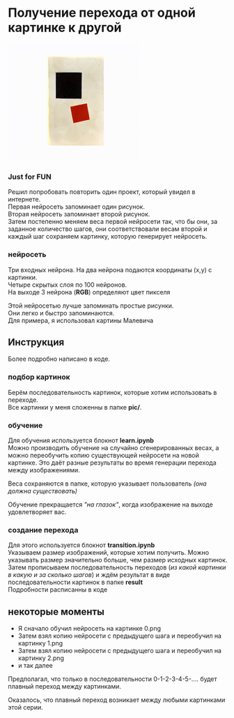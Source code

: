 # Получение перехода от одной картинке к другой

![gif animate](images/ma.gif)     

### Just for FUN
Решил попробовать повторить один проект, который увидел в интернете.    
Первая нейросеть запоминает один рисунок.   
Вторая нейросеть запоминает второй рисунок.    
Затем постепенно меняем веса первой нейросети так, что бы они, за заданное количество шагов, они соответствовали весам второй и каждый шаг сохраняем картинку, которую генерирует нейросеть.    
### нейросеть
Три входных нейрона. На два нейрона подаются координаты (x,y) с картинки.    
Четыре скрытых слоя по 100 нейронов.    
На выходе 3 нейрона (**RGB**) определяют цвет пикселя

Этой нейросетью лучше запоминать простые рисунки.   
Они легко и быстро запоминаются.    
Для примера, я использовал картины Малевича

## Инструкция
Более подробно написано в коде.
### подбор картинок
Берём последовательность картинок, которые хотим использовать в переходе.  
Все картинки у меня сложенны в папке **pic/**. 
### обучение
Для обучения используется блокнот **learn.ipynb**         
Можно производить обучение на случайно сгенерированных весах, а можно переобучить копию существующей нейросети на новой картинке. Это даёт разные результаты во время генерации перехода между изображениями.     
   
Веса сохраняются в папке, которую указывает пользователь *(она должна существовать)*  

Обучение прекращается *"на глазок"*, когда изображение на выходе удовлетворяет вас.     
### создание перехода   
Для этого используется блокнот **transition.ipynb**    
Указываем размер изображений, которые хотим получить. Можно указывать размер значительно больше, чем размер исходных картинок.      
Затем прописываем последовательность переходов (*из какой картинки в какую и за сколько шагов*) и ждём результат в виде последовательности картинок в папке **result**       
Подробности расписанны в коде

## некоторые моменты
- Я сначало обучил нейросеть на картинке 0.png    
- Затем взял копию нейросети с предыдущего шага и переобучил на картинку 1.png 
- Затем взял копию нейросети с предыдущего шага и переобучил на картинку 2.png           
- и так далее

Предполагал, что только в последовательности 0-1-2-3-4-5-.... будет плавный переход между картинками.

Оказалось, что плавный переход возникает между любыми картинками этой серии.
